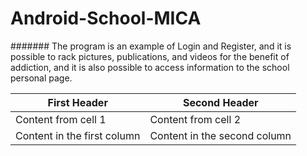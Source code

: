 # Android-School-MICA
####### The program is an example of Login and Register, and it is possible to rack pictures, publications, and videos for the benefit of addiction, and it is also possible to access information to the school personal page.



First Header | Second Header
------------ | -------------
Content from cell 1 | Content from cell 2
Content in the first column | Content in the second column






